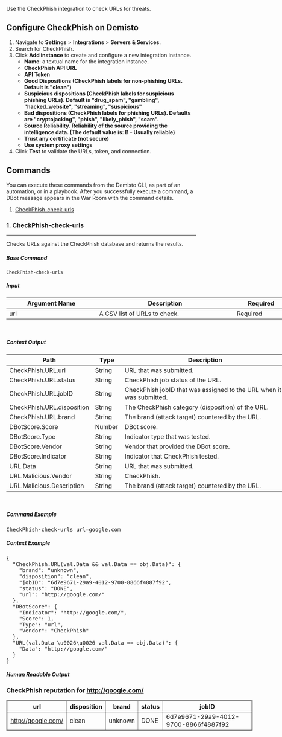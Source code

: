<!-- HTML_DOC -->
<p>Use the CheckPhish integration to check URLs for threats.</p>
<h2>Configure CheckPhish on Demisto</h2>
<ol>
<li>Navigate to<span> </span><strong>Settings</strong><span> </span>&gt;<span> </span><strong>Integrations</strong><span> </span>&gt;<span> </span><strong>Servers &amp; Services</strong>.</li>
<li>Search for CheckPhish.</li>
<li>Click<span> </span><strong>Add instance</strong><span> </span>to create and configure a new integration instance.
<ul>
<li>
<strong>Name</strong>: a textual name for the integration instance.</li>
<li><strong>CheckPhish API URL</strong></li>
<li><strong>API Token</strong></li>
<li><strong>Good Dispositions (CheckPhish labels for non-phishing URLs. Default is "clean")</strong></li>
<li><strong>Suspicious dispositions (CheckPhish labels for suspicious phishing URLs). Default is "drug_spam", "gambling", "hacked_website", "streaming", "suspicious"</strong></li>
<li><strong>Bad dispositions (CheckPhish labels for phishing URLs). Defaults are "cryptojacking", "phish", "likely_phish", "scam".</strong></li>
<li><strong>Source Reliability. Reliability of the source providing the intelligence data. (The default value is: B - Usually reliable)</strong></li>
<li><strong>Trust any certificate (not secure)</strong></li>
<li><strong>Use system proxy settings</strong></li>
</ul>
</li>
<li>Click<span> </span><strong>Test</strong><span> </span>to validate the URLs, token, and connection.</li>
</ol>
<h2>Commands</h2>
<p>You can execute these commands from the Demisto CLI, as part of an automation, or in a playbook. After you successfully execute a command, a DBot message appears in the War Room with the command details.</p>
<ol>
<li><a href="#h_02d49bcb-a56b-4fe7-880b-75f63f2c025c" target="_self">CheckPhish-check-urls</a></li>
</ol>
<h3 id="h_02d49bcb-a56b-4fe7-880b-75f63f2c025c">1. CheckPhish-check-urls</h3>
<hr>
<p>Checks URLs against the CheckPhish database and returns the results.</p>
<h5>Base Command</h5>
<p><code>CheckPhish-check-urls</code></p>
<h5>Input</h5>
<table style="width: 749px;">
<thead>
<tr>
<th style="width: 235px;"><strong>Argument Name</strong></th>
<th style="width: 371px;"><strong>Description</strong></th>
<th style="width: 134px;"><strong>Required</strong></th>
</tr>
</thead>
<tbody>
<tr>
<td style="width: 235px;">url</td>
<td style="width: 371px;">A CSV list of URLs to check.</td>
<td style="width: 134px;">Required</td>
</tr>
</tbody>
</table>
<p> </p>
<h5>Context Output</h5>
<table style="width: 749px;">
<thead>
<tr>
<th style="width: 193px;"><strong>Path</strong></th>
<th style="width: 63px;"><strong>Type</strong></th>
<th style="width: 484px;"><strong>Description</strong></th>
</tr>
</thead>
<tbody>
<tr>
<td style="width: 193px;">CheckPhish.URL.url</td>
<td style="width: 63px;">String</td>
<td style="width: 484px;">URL that was submitted.</td>
</tr>
<tr>
<td style="width: 193px;">CheckPhish.URL.status</td>
<td style="width: 63px;">String</td>
<td style="width: 484px;">CheckPhish job status of the URL.</td>
</tr>
<tr>
<td style="width: 193px;">CheckPhish.URL.jobID</td>
<td style="width: 63px;">String</td>
<td style="width: 484px;">CheckPhish jobID that was assigned to the URL when it was submitted.</td>
</tr>
<tr>
<td style="width: 193px;">CheckPhish.URL.disposition</td>
<td style="width: 63px;">String</td>
<td style="width: 484px;">The CheckPhish category (disposition) of the URL.</td>
</tr>
<tr>
<td style="width: 193px;">CheckPhish.URL.brand</td>
<td style="width: 63px;">String</td>
<td style="width: 484px;">The brand (attack target) countered by the URL.</td>
</tr>
<tr>
<td style="width: 193px;">DBotScore.Score</td>
<td style="width: 63px;">Number</td>
<td style="width: 484px;">DBot score.</td>
</tr>
<tr>
<td style="width: 193px;">DBotScore.Type</td>
<td style="width: 63px;">String</td>
<td style="width: 484px;">Indicator type that was tested.</td>
</tr>
<tr>
<td style="width: 193px;">DBotScore.Vendor</td>
<td style="width: 63px;">String</td>
<td style="width: 484px;">Vendor that provided the DBot score.</td>
</tr>
<tr>
<td style="width: 193px;">DBotScore.Indicator</td>
<td style="width: 63px;">String</td>
<td style="width: 484px;">Indicator that CheckPhish tested.</td>
</tr>
<tr>
<td style="width: 193px;">URL.Data</td>
<td style="width: 63px;">String</td>
<td style="width: 484px;">URL that was submitted.</td>
</tr>
<tr>
<td style="width: 193px;">URL.Malicious.Vendor</td>
<td style="width: 63px;">String</td>
<td style="width: 484px;">CheckPhish.</td>
</tr>
<tr>
<td style="width: 193px;">URL.Malicious.Description</td>
<td style="width: 63px;">String</td>
<td style="width: 484px;">The brand (attack target) countered by the URL.</td>
</tr>
</tbody>
</table>
<p> </p>
<h5>Command Example</h5>
<pre>CheckPhish-check-urls url=google.com</pre>
<h5>Context Example</h5>
<pre>{
  "CheckPhish.URL(val.Data &amp;&amp; val.Data == obj.Data)": {
    "brand": "unknown",
    "disposition": "clean",
    "jobID": "6d7e9671-29a9-4012-9700-8866f4887f92",
    "status": "DONE",
    "url": "http://google.com/"
  },
  "DBotScore": {
    "Indicator": "http://google.com/",
    "Score": 1,
    "Type": "url",
    "Vendor": "CheckPhish"
  },
  "URL(val.Data \u0026\u0026 val.Data == obj.Data)": {
    "Data": "http://google.com/"
  }
}
</pre>
<h5>Human Readable Output</h5>
<h3>CheckPhish reputation for<span> </span><a href="http://google.com/" rel="nofollow">http://google.com/</a>
</h3>
<table style="width: 654px;" border="2">
<thead>
<tr>
<th style="width: 136px;">url</th>
<th style="width: 87px;">disposition</th>
<th style="width: 66px;">brand</th>
<th style="width: 47px;">status</th>
<th style="width: 302px;">jobID</th>
</tr>
</thead>
<tbody>
<tr>
<td style="width: 136px;"><a href="http://google.com/" rel="nofollow">http://google.com/</a></td>
<td style="width: 87px;">clean</td>
<td style="width: 66px;">unknown</td>
<td style="width: 47px;">DONE</td>
<td style="width: 302px;">6d7e9671-29a9-4012-9700-8866f4887f92</td>
</tr>
</tbody>
</table>